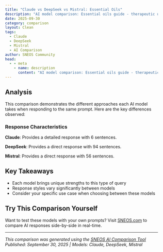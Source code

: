 ```yaml
---
title: "Claude vs DeepSeek vs Mistral: Essential Oils"
description: "AI model comparison: Essential oils guide - therapeutic uses and safety..."
date: 2025-09-30
category: comparison
layout: Clean
tags:
  - Claude
  - DeepSeek
  - Mistral
  - AI Comparison
author: SNEOS Community
head:
  - - meta
    - name: description
      content: "AI model comparison: Essential oils guide - therapeutic uses and safety..."
---
```


<ChatComparison
  title="Claude vs DeepSeek vs Mistral: Essential Oils"
  prompt="Essential oils guide - therapeutic uses and safety"
  :responses='{
    "Claude": "# Essential Oils Guide: Therapeutic Uses and Safety\n\n## What Are Essential Oils?\n\nEssential oils are concentrated plant extracts that capture the plant\u0027s scent, flavor, and beneficial compounds. They\u0027re obtained through distillation or mechanical methods like cold pressing.\n\n## Common Essential Oils and Their Therapeutic Uses\n\n### **Lavender (Lavandula angustifolia)**\n- **Uses**: Relaxation, sleep support, minor wound care, anxiety relief\n- **Applications**: Diffusion, topical (diluted), pillow spray\n- **Research**: Well-studied for anxiety and sleep improvement\n\n### **Tea Tree (Melaleuca alternifolia)**\n- **Uses**: Antimicrobial, acne treatment, fungal infections\n- **Applications**: Topical (always diluted), cleaning products\n- **Research**: Strong evidence for antimicrobial properties\n\n### **Peppermint (Mentha piperita)**\n- **Uses**: Nausea relief, headache support, respiratory congestion\n- **Applications**: Inhalation, topical (highly diluted), diffusion\n- **Research**: Effective for IBS symptoms and tension headaches\n\n### **Eucalyptus (Eucalyptus globulus)**\n- **Uses**: Respiratory support, muscle pain relief\n- **Applications**: Steam inhalation, topical (diluted), diffusion\n- **Research**: Proven decongestant properties\n\n### **Chamomile (Matricaria chamomilla)**\n- **Uses**: Calming, sleep support, skin irritation\n- **Applications**: Diffusion, topical (diluted), aromatherapy\n- **Research**: Mild anxiety and sleep benefits\n\n## Safe Usage Guidelines\n\n### **Dilution is Critical**\n- **Topical use**: Dilute to 1-3% concentration\n- **Carrier oils**: Jojoba, coconut, sweet almond, or olive oil\n- **Never apply undiluted** (except lavender and tea tree in small amounts)\n\n### **Application Methods**\n- **Aromatherapy**: Diffusers, inhalation, room sprays\n- **Topical**: Mixed with carrier oils for massage or skincare\n- **Bath**: 5-10 drops mixed with bath salts or carrier oil\n\n## Important Safety Warnings\n\n### **Do NOT Ingest**\n- Essential oils are highly concentrated and can be toxic when consumed\n- Even \u0022food-grade\u0022 oils require extreme caution\n- Consult healthcare providers before any internal use\n\n### **Skin Safety**\n- Always patch test before full application\n- Some oils are photosensitive (citrus oils) - avoid sun exposure\n- Discontinue use if irritation occurs\n\n### **Special Populations**\n- **Pregnant/nursing**: Many oils are contraindicated\n- **Children**: Use only child-safe oils in lower concentrations\n- **Pets**: Many oils are toxic to cats and dogs\n- **Medical conditions**: Consult healthcare providers first\n\n### **Quality Considerations**\n- Choose reputable suppliers with GC/MS testing\n- Look for pure, therapeutic-grade oils\n- Avoid synthetic fragrances labeled as \u0022essential oils\u0022\n\n## Red Flags and Precautions\n\n### **Avoid These Practices**\n- Taking oils internally without professional guidance\n- Using undiluted oils on skin regularly\n- Diffusing continuously for hours\n- Using oils as replacement for medical treatment\n\n### **Seek Medical Attention If**\n- Severe skin reactions occur\n- Breathing difficulties develop\n- Accidental ingestion happens\n- Existing medical conditions worsen\n\n## Evidence-Based Perspective\n\n### **What Research Supports**\n- Aromatherapy for mild anxiety and stress\n- Topical applications for certain skin conditions\n- Some antimicrobial properties\n- Complementary use for symptom management\n\n### **What Lacks Strong Evidence**\n- Curing serious diseases\n- Replacing conventional medical treatment\n- Many specific health claims found online\n\n## Bottom Line\n\nEssential oils can be valuable tools for wellness when used safely and appropriately. They work best as **complementary** therapies alongside conventional healthcare, not as replacements for medical treatment.\n\n**Key Principles**:\n- Start with high-quality oils\n- Always dilute for topical use\n- Consult healthcare providers for medical conditions\n- Use as part of a holistic wellness approach\n- Be skeptical of miracle cure claims\n\n**When in doubt, consult with a qualified aromatherapist or healthcare provider**, especially if you have medical conditions, take medications, or are pregnant/nursing.",
    "DeepSeek": "Of course. Here is a comprehensive guide to essential oils, covering their therapeutic uses and, most importantly, their safety.\n\n***\n\n### **A Beginner\u0027s Guide to Essential Oils: Therapeutic Uses and Safety**\n\nEssential oils are highly concentrated, aromatic compounds extracted from plants. They are the \u0022essence\u0022 of the plant\u0027s fragrance and contain its therapeutic properties. Used for centuries in various cultures, they are a key part of aromatherapy, a holistic healing treatment that uses natural plant extracts to promote health and well-being.\n\n---\n\n### **Part 1: Therapeutic Uses and Popular Oils**\n\nEssential oils are primarily used in three ways: through **aromatherapy (inhalation)**, **topical application**, and, in specific cases, **internal use** (only under the guidance of a qualified professional). Each oil has a unique chemical profile, leading to different effects.\n\nHere are some of the most popular essential oils and their common therapeutic uses:\n\n| Essential Oil | Scent Profile | Common Therapeutic Uses |\n| :--- | :--- | :--- |\n| **Lavender** | Floral, Herbaceous, Sweet | **The \u0022Swiss Army Knife\u0022 of Oils.** Calming, promotes relaxation and sleep, soothes skin irritations, minor burns, and bug bites. |\n| **Peppermint** | Minty, Fresh, Sharp | **Energizing \u0026 Cooling.** Boosts energy and focus, eases tension headaches, soothes digestive discomfort (nausea, IBS), relieves muscle aches. |\n| **Tea Tree** | Medicinal, Camphorous, Fresh | **Powerful Antiseptic.** Natural disinfectant for skin and surfaces, fights acne and fungal infections, supports immune function. |\n| **Lemon** | Citrus, Bright, Clean | **Uplifting \u0026 Cleansing.** Improves mood and mental clarity, natural household cleaner, supports immune system. |\n| **Eucalyptus** | Camphorous, Minty, Clean | **Respiratory Powerhouse.** Clears sinuses and congestion, helps with coughs and colds, provides a cooling sensation on the skin. |\n| **Chamomile (Roman)** | Sweet, Fruity, Herbaceous | **Ultimate Soother.** Calms nerves and anxiety, promotes deep sleep, soothes skin conditions like eczema and inflammation. |\n| **Frankincense** | Woody, Earthy, Spicy | **Grounding \u0026 Rejuvenating.** Reduces stress and promotes meditation, supports immune function, may help reduce the appearance of scars and wrinkles. |\n| **Rosemary** | Herbaceous, Camphorous, Sharp | **Stimulating \u0026 Clarifying.** Improves memory and concentration, stimulates hair growth, relieves muscle pain. |\n\n---\n\n### **Part 2: Essential Oil Safety - The Non-Negotiable Rules**\n\nBecause essential oils are highly potent, safety is paramount. Improper use can lead to skin irritation, allergic reactions, organ damage, and other serious health issues.\n\n#### **1. Dilution is Mandatory for Topical Use**\nNever apply undiluted (\u0022neat\u0022) essential oils directly to the skin, with very few exceptions (and only under expert guidance).\n\n*   **Carrier Oils:** Always dilute essential oils in a carrier oil. These are neutral, fatty oils that \u0022carry\u0022 the essential oil safely onto your skin.\n    *   Examples: Jojoba, Sweet Almond, Fractionated Coconut, Grapeseed, Olive Oil.\n*   **General Dilution Guidelines:**\n    *   **Adults:** 1% to 2% dilution is standard for most daily uses.\n        *   **1% Dilution:** 5-6 drops of essential oil per 1 ounce (30 mL) of carrier oil.\n        *   **2% Dilution:** 10-12 drops of essential oil per 1 ounce (30 mL) of carrier oil.\n    *   **For Face, Sensitive Skin, Children, and Elderly:** Use a much lower dilution (0.5% - 1%).\n\n#### **2. Perform a Patch Test**\nBefore using a new oil topically, apply a small amount of the diluted mixture to a patch of skin (like the inner forearm). Wait 24 hours to see if any redness, itching, or reaction occurs.\n\n#### **3. Beware of Photosensitivity**\nSome oils, particularly **citrus oils** (like Bergamot, Lemon, Lime, Grapefruit, and Orange), can cause severe burns or blistering when exposed to UV light (sun or tanning beds).\n*   **Rule:** Avoid sun exposure for at least 12-24 hours after applying these oils to your skin.\n\n#### **4. Never Use Internally Without Expert Guidance**\nInternal use is the most controversial and risky method. It is **NOT** recommended for beginners.\n*   **Dangers:** Internal use can damage the gastrointestinal tract, liver, and kidneys.\n*   **Rule:** Only take essential oils internally if prescribed by a qualified medical professional or a certified clinical aromatherapist.\n\n#### **5. Special Populations: Extra Caution**\n*   **Pregnancy \u0026 Breastfeeding:** Many oils are unsafe as they can affect hormones or cross the placenta. **Always consult your doctor and a qualified aromatherapist.** Oils to generally avoid include clary sage, rosemary, basil, and sage.\n*   **Children \u0026 Infants:** Their skin is more sensitive, and their bodies are less equipped to process the potent compounds. Use extreme dilution (often 0.25%-0.5%) and avoid oils like Eucalyptus and Peppermint on or near the faces of young children, as they can cause breathing issues. **Research age-appropriate oils carefully.**\n*   **People with Medical Conditions:** Those with asthma, epilepsy, high blood pressure, or liver/kidney disease, and those on medications should consult a doctor before use. Some oils can interact with medications or trigger conditions.\n\n#### **6. Keep Away from Pets**\nWhat is safe for humans can be toxic to animals. Cats, in particular, lack the liver enzyme to process many essential oils and can suffer fatal toxicity. Dogs are also at risk. Always research pet safety and keep oils and diffusers out of reach.\n\n#### **7. Quality Matters**\nNot all essential oils are created equal. Adulterated or synthetic oils will not provide therapeutic benefits and may be harmful.\n*   **Look For:**\n    *   **Latin Name:** The bottle should list the plant\u0027s botanical name (e.g., *Lavandula angustifolia*).\n    *   **Purity:** It should state \u0022100% Pure Essential Oil.\u0022\n    *   **Origin:** The country where the plant was grown.\n    *   **Extraction Method:** e.g., Steam Distilled, Cold-Pressed.\n    *   **GC/MS Testing:** Reputable companies provide third-party testing reports to verify purity and composition.\n\n---\n\n### **Part 3: How to Use Essential Oils Safely**\n\n1.  **Inhalation (Aromatherapy):** The safest and most common method.\n    *   **Diffuser:** Add water and a few drops of oil to disperse the scent into the air.\n    *   **Steam Inhalation:** Add 1-2 drops to a bowl of hot water, place a towel over your head, and breathe in the steam for a few minutes (keep eyes closed).\n    *   **Direct Inhalation:** Smell directly from the bottle or place a drop on a tissue.\n\n2.  **Topical Application:** Always diluted.\n    *   **Massage:** Dilute in a carrier oil for a relaxing or soothing massage.\n    *   **Rollerballs:** Pre-dilute oils in a rollerball bottle with a carrier oil for easy, on-the-go application.\n    *   **Compress:** Add a few diluted drops to a warm or cold compress and apply to the affected area (e.g., muscles, forehead).\n\n3.  **Internal Use (Advanced Only):**\n    *   **Only** if using oils specifically labeled as dietary supplements and under the guidance of a professional. This often involves placing a drop in a vegetable capsule.\n\n### **Final Word**\n\nEssential oils can be a wonderful addition to your wellness routine, offering natural support for mood, stress, and minor physical complaints. However, **respect their potency.** Start low, go slow, prioritize dilution, and when in doubt, consult a certified aromatherapist or your healthcare provider.\n\n***\n\n**Disclaimer:** This guide is for informational purposes only and is not a substitute for professional medical advice, diagnosis, or treatment. Always seek the advice of your physician or other qualified health provider with any questions you may have regarding a medical condition.",
    "Mistral": "Essential oils are highly concentrated plant extracts that have been used for centuries for their therapeutic benefits. Here\u0027s a guide on therapeutic uses and safety of some popular essential oils:\n\n### Therapeutic Uses\n\n1. **Lavender (Lavandula angustifolia)**\n   - **Uses:** Relaxation, stress relief, improved sleep, skin care, and wound healing.\n   - **Application:** Diffusion, topical application (diluted), baths, and inhalation.\n\n2. **Peppermint (Mentha x piperita)**\n   - **Uses:** Digestive aid, headache relief, muscle pain relief, and mental clarity.\n   - **Application:** Diffusion, topical application (diluted), and inhalation.\n\n3. **Eucalyptus (Eucalyptus globulus)**\n   - **Uses:** Respiratory support, sinus relief, and muscle pain relief.\n   - **Application:** Diffusion, topical application (diluted), and inhalation.\n\n4. **Tea Tree (Melaleuca alternifolia)**\n   - **Uses:** Antimicrobial, antifungal, and skin care (acne, wounds).\n   - **Application:** Topical application (diluted), and inhalation.\n\n5. **Frankincense (Boswellia carterii)**\n   - **Uses:** Stress relief, skin care, and respiratory support.\n   - **Application:** Diffusion, topical application (diluted), and inhalation.\n\n6. **Lemon (Citrus limon)**\n   - **Uses:** Mood enhancement, energy boost, and cleaning agent.\n   - **Application:** Diffusion, topical application (diluted), and inhalation.\n\n7. **Rosemary (Rosmarinus officinalis)**\n   - **Uses:** Memory enhancement, hair growth, and muscle pain relief.\n   - **Application:** Diffusion, topical application (diluted), and inhalation.\n\n8. **Chamomile (Matricaria chamomilla)**\n   - **Uses:** Relaxation, stress relief, and skin care.\n   - **Application:** Diffusion, topical application (diluted), and inhalation.\n\n### Safety Guidelines\n\n1. **Dilution:**\n   - Always dilute essential oils before applying them to the skin. A common dilution ratio is 2-3 drops of essential oil per teaspoon of carrier oil (such as coconut, jojoba, or almond oil).\n\n2. **Skin Sensitivity:**\n   - Perform a patch test before using a new essential oil. Apply a small amount of diluted oil to a small area of skin and wait 24 hours to check for any adverse reactions.\n\n3. **Ingestion:**\n   - Avoid ingesting essential oils unless under the guidance of a healthcare professional. Some oils can be toxic if ingested.\n\n4. **Children and Pregnancy:**\n   - Use essential oils with caution around children and pregnant women. Some oils are not suitable for these groups. Always consult a healthcare provider before use.\n\n5. **Photosensitivity:**\n   - Certain essential oils, such as citrus oils, can cause photosensitivity. Avoid direct sunlight or UV exposure for at least 12 hours after applying these oils topically.\n\n6. **Storage:**\n   - Store essential oils in a cool, dark place away from heat and direct sunlight. Keep them out of reach of children and pets.\n\n7. **Allergies:**\n   - Be aware of any allergies or sensitivities you may have to specific plants or oils.\n\n8. **Professional Guidance:**\n   - Consult a certified aromatherapist or healthcare provider for personalized advice and to ensure safe and effective use.\n\n### Common Carrier Oils\n\n- **Coconut Oil:** Moisturizing and soothing.\n- **Jojoba Oil:** Light and non-greasy, good for all skin types.\n- **Almond Oil:** Rich in vitamins, good for dry skin.\n- **Grapeseed Oil:** Light and odorless, good for oily skin.\n- **Olive Oil:** Rich and moisturizing, good for dry skin.\n\n### Conclusion\n\nEssential oils can be a powerful addition to your wellness routine, but it\u0027s crucial to use them safely and responsibly. Always dilute, perform patch tests, and consult a healthcare provider if you have any concerns. Enjoy the therapeutic benefits of essential oils while prioritizing your safety."
  }'
  published-date="22:46"
/>

## Analysis

This comparison demonstrates the different approaches each AI model takes when responding to the same prompt. Here are the key differences observed:

### Response Characteristics

**Claude**: Provides a detailed response with 6 sentences. 

**DeepSeek**: Provides a direct response with 94 sentences. 

**Mistral**: Provides a direct response with 56 sentences. 

## Key Takeaways

- Each model brings unique strengths to this type of query
- Response styles vary significantly between models
- Consider your specific use case when choosing between these models

## Try This Comparison Yourself

Want to test these models with your own prompts? Visit [SNEOS.com](https://sneos.com) to compare AI responses side-by-side in real-time.

---

*This comparison was generated using the [SNEOS AI Comparison Tool](https://sneos.com)*
*Published: September 30, 2025 | Models: Claude, DeepSeek, Mistral*
